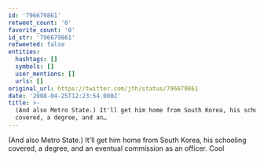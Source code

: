 ```yaml
---
id: '796679861'
retweet_count: '0'
favorite_count: '0'
id_str: '796679861'
retweeted: false
entities:
  hashtags: []
  symbols: []
  user_mentions: []
  urls: []
original_url: https://twitter.com/jth/status/796679861
date: '2008-04-25T12:23:54.000Z'
title: >-
  (And also Metro State.) It'll get him home from South Korea, his schooling
  covered, a degree, and an…
---
```


(And also Metro State.) It'll get him home from South Korea, his schooling covered, a degree, and an eventual commission as an officer. Cool